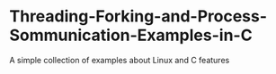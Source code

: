 # Threading-Forking-and-Process-Sommunication-Examples-in-C
A simple collection of examples about Linux and C features
